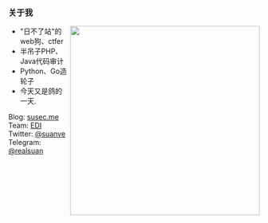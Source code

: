 ### 关于我
<img align='right' src="https://github-readme-stats.vercel.app/api?username=suanve&show_icons=true&theme=radical" width="380">


- "日不了站"的web狗、ctfer
- 半吊子PHP、Java代码审计
- Python、Go造轮子
- 今天又是鸽的一天.

Blog: [susec.me](https://susec.me)  
Team: [EDI](https://mp.weixin.qq.com/mp/profile_ext?action=home&__biz=MzIzMTQ4NzE2Ng==&scene=124#wechat_redirect)  
Twitter: [@suanve](https://twitter.com/suanve)  
Telegram: [@realsuan](https://t.me/realsuan)
